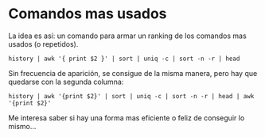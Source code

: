 # Comandos mas usados

La idea es así: un comando para armar un ranking de los comandos mas usados (o
 repetidos).

    history | awk '{ print $2 }' | sort | uniq -c | sort -n -r | head

Sin frecuencia de aparición, se consigue de la misma manera, pero hay que
 quedarse con la segunda columna:

    history | awk '{print $2}' | sort | uniq -c | sort -n -r | head | awk '{print $2}'

Me interesa saber si hay una forma mas eficiente o feliz de conseguir lo
 mismo...
